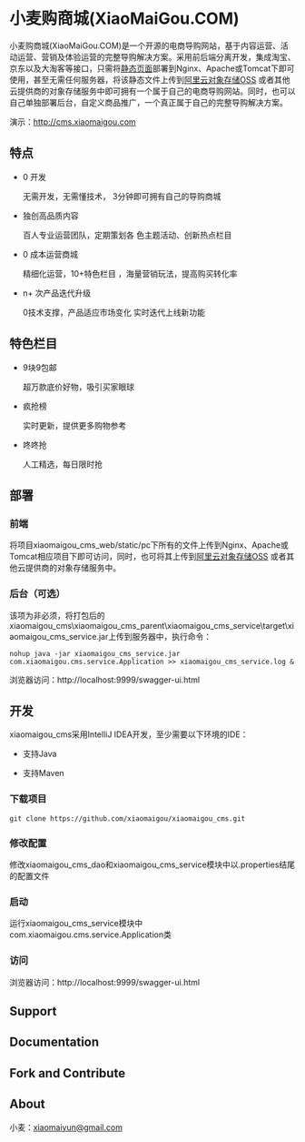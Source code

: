 # 小麦购商城(XiaoMaiGou.COM)
小麦购商城(XiaoMaiGou.COM)是一个开源的电商导购网站，基于内容运营、活动运营、营销及体验运营的完整导购解决方案。采用前后端分离开发，集成淘宝、京东以及大淘客等接口，只需将[静态页面](xiaomaigou_cms_web/static)部署到Nginx、Apache或Tomcat下即可使用，甚至无需任何服务器，将该静态文件上传到[阿里云对象存储OSS](https://www.aliyun.com/product/oss) 或者其他云提供商的对象存储服务中即可拥有一个属于自己的电商导购网站。同时，也可以自己单独部署后台，自定义商品推广，一个真正属于自己的完整导购解决方案。

演示：http://cms.xiaomaigou.com

## 特点

- 0 开发

	无需开发，无需懂技术， 3分钟即可拥有自己的导购商城

- 独创高品质内容

	百人专业运营团队，定期策划各 色主题活动、创新热点栏目

- 0 成本运营商城
	
	精细化运营，10+特色栏目 ，海量营销玩法，提高购买转化率
- n+ 次产品迭代升级
	
	0技术支撑，产品适应市场变化 实时迭代上线新功能

## 特色栏目

- 9块9包邮

	超万款底价好物，吸引买家眼球

- 疯抢榜

	实时更新，提供更多购物参考

- 咚咚抢

	人工精选，每日限时抢



## 部署

### 前端

将项目xiaomaigou_cms_web/static/pc下所有的文件上传到Nginx、Apache或Tomcat相应项目下即可访问，同时，也可将其上传到[阿里云对象存储OSS](https://www.aliyun.com/product/oss) 或者其他云提供商的对象存储服务中。

### 后台（可选）

该项为非必须，将打包后的xiaomaigou_cms\xiaomaigou_cms_parent\xiaomaigou_cms_service\target\xiaomaigou_cms_service.jar上传到服务器中，执行命令：

```
nohup java -jar xiaomaigou_cms_service.jar com.xiaomaigou.cms.service.Application >> xiaomaigou_cms_service.log &
```

浏览器访问：http://localhost:9999/swagger-ui.html

## 开发

xiaomaigou_cms采用IntelliJ IDEA开发，至少需要以下环境的IDE：

- 支持Java

- 支持Maven

### 下载项目

```
git clone https://github.com/xiaomaigou/xiaomaigou_cms.git
```

### 修改配置

修改xiaomaigou_cms_dao和xiaomaigou_cms_service模块中以.properties结尾的配置文件

### 启动

运行xiaomaigou_cms_service模块中com.xiaomaigou.cms.service.Application类

### 访问

浏览器访问：http://localhost:9999/swagger-ui.html

## Support

## Documentation

## Fork and Contribute

## About

小麦：xiaomaiyun@gmail.com





